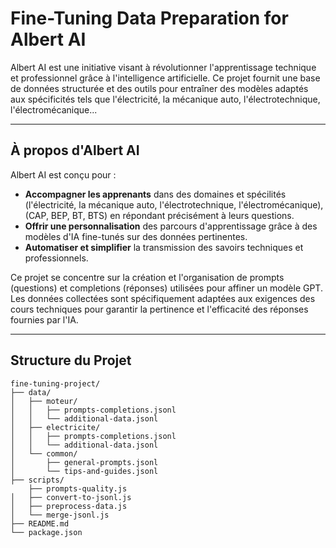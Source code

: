 # Fine-Tuning Data Preparation for Albert AI

Albert AI est une initiative visant à révolutionner l'apprentissage technique et professionnel grâce à l'intelligence artificielle. Ce projet fournit une base de données structurée et des outils pour entraîner des modèles adaptés aux spécificités tels que l'électricité, la mécanique auto, l'électrotechnique, l'électromécanique...

---

## **À propos d'Albert AI**

Albert AI est conçu pour :

- **Accompagner les apprenants** dans des domaines et spécilités (l'électricité, la mécanique auto, l'électrotechnique, l'électromécanique), (CAP, BEP, BT, BTS) en répondant précisément à leurs questions.
- **Offrir une personnalisation** des parcours d'apprentissage grâce à des modèles d'IA fine-tunés sur des données pertinentes.
- **Automatiser et simplifier** la transmission des savoirs techniques et professionnels.

Ce projet se concentre sur la création et l'organisation de prompts (questions) et completions (réponses) utilisées pour affiner un modèle GPT. Les données collectées sont spécifiquement adaptées aux exigences des cours techniques pour garantir la pertinence et l'efficacité des réponses fournies par l'IA.

---

## **Structure du Projet**

```plaintext
fine-tuning-project/
├── data/
│   ├── moteur/
│   │   ├── prompts-completions.jsonl
│   │   └── additional-data.jsonl
│   ├── electricite/
│   │   ├── prompts-completions.jsonl
│   │   └── additional-data.jsonl
│   └── common/
│       ├── general-prompts.jsonl
│       └── tips-and-guides.jsonl
├── scripts/
    ├── prompts-quality.js
│   ├── convert-to-jsonl.js
│   ├── preprocess-data.js
│   └── merge-jsonl.js
├── README.md
└── package.json
```
